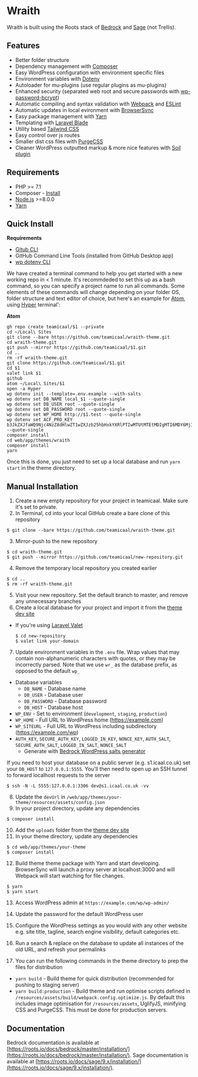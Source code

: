 # Wraith

Wraith is built using the Roots stack of [Bedrock](https://roots.io/bedrock/) and [Sage](https://roots.io/sage/) (not Trellis).

## Features

- Better folder structure
- Dependency management with [Composer](https://getcomposer.org)
- Easy WordPress configuration with environment specific files
- Environment variables with [Dotenv](https://github.com/vlucas/phpdotenv)
- Autoloader for mu-plugins (use regular plugins as mu-plugins)
- Enhanced security (separated web root and secure passwords with [wp-password-bcrypt](https://github.com/roots/wp-password-bcrypt))
- Automatic compiling and syntax validation with [Webpack](https://webpack.github.io/) and [ESLint](https://eslint.org/)
- Automatic updates in local evironment with [BrowserSync](https://browsersync.io/)
- Easy package management with [Yarn](https://yarnpkg.com/)
- Templating with [Laravel Blade](https://laravel.com/docs/8.x/blade)
- Utility based [Tailwind CSS](https://tailwindcss.com/)
- Easy control over js routes
- Smaller dist css files with [PurgeCSS](https://purgecss.com/)
- Cleaner WordPress outputted markup & more nice features with [Soil plugin](https://roots.io/plugins/soil/)

## Requirements

- PHP >= 7.1
- Composer - [Install](https://getcomposer.org/doc/00-intro.md#installation-linux-unix-osx)
- [Node.js](https://nodejs.org/en/) >=8.0.0
- [Yarn](https://yarnpkg.com/)

## Quick Install

**Requirements**
- [Gitub CLI](https://github.com/cli/cli#installation)
- GitHub Command Line Tools (installed from GitHub Desktop app)
- [wp dotenv CLI](https://github.com/aaemnnosttv/wp-cli-dotenv-command)

We have created a terminal command to help you get started with a new working repo in < 1 minute. It's recommdeded to set this up as a bash command, so you can specify a project name to run all commands. Some elements of these commands will change depending on your folder OS, folder structure and text editor of choice, but here's an example for [Atom](https://atom.io), using [Hyper](https://hyper.is) terminal':

**Atom**
```
gh repo create teamicaal/$1 --private
cd ~/Local\ Sites
git clone --bare https://github.com/teamicaal/wraith-theme.git
cd wraith-theme.git
git push --mirror https://github.com/teamicaal/$1.git
cd ..
rm -rf wraith-theme.git
git clone https://github.com/teamicaal/$1.git
cd $1
valet link $1
github
atom ~/Local\ Sites/$1
open -a Hyper
wp dotenv init --template=.env.example --with-salts
wp dotenv set DB_NAME local_$1 --quote-single
wp dotenv set DB_USER root --quote-single
wp dotenv set DB_PASSWORD root --quote-single
wp dotenv set WP_HOME http://$1.test --quote-single
wp dotenv set ACF_PRO_KEY b3JkZXJfaWQ9Njc4NzZ8dHlwZT1wZXJzb25hbHxkYXRlPTIwMTUtMTEtMDIgMTI6MDY6MjI= --quote-single
composer install
cd web/app/themes/wraith
composer install
yarn
```

Once this is done, you just need to set up a local database and run `yarn start` in the theme directory.

## Manual Installation

1. Create a new empty repository for your project in teamicaal. Make sure it's set to private.
2. In Terminal, cd into your local GitHub create a bare clone of this repository
  ```
  $ git clone --bare https://github.com/teamicaal/wraith-theme.git
  ```
3. Mirror-push to the new repository
  ```
  $ cd wraith-theme.git
  $ git push --mirror https://github.com/teamicaal/new-repository.git
  ```
4. Remove the temporary local repository you created earlier
  ```
  $ cd ..
  $ rm -rf wraith-theme.git
  ```
5. Visit your new repository. Set the default branch to master, and remove any unnecessary branches
6. Create a local database for your project and import it from the [theme dev site](https://wraith.icaal.dev)
- If you're using [Laravel Valet](https://laravel.com/docs/8.x/valet)
  ```
  $ cd new-repository
  $ valet link your-domain
  ```
7. Update environment variables in the `.env` file. Wrap values that may contain non-alphanumeric characters with quotes, or they may be incorrectly parsed. Note that we use `wr_` as the database prefix, as opposed to the default `wp_`

- Database variables
  - `DB_NAME` - Database name
  - `DB_USER` - Database user
  - `DB_PASSWORD` - Database password
  - `DB_HOST` - Database host
- `WP_ENV` - Set to environment (`development`, `staging`, `production`)
- `WP_HOME` - Full URL to WordPress home (https://example.com)
- `WP_SITEURL` - Full URL to WordPress including subdirectory (https://example.com/wp)
- `AUTH_KEY`, `SECURE_AUTH_KEY`, `LOGGED_IN_KEY`, `NONCE_KEY`, `AUTH_SALT`, `SECURE_AUTH_SALT`, `LOGGED_IN_SALT`, `NONCE_SALT`
  - Generate with [Bedrock WordPress salts generator](https://roots.io/salts.html)

If you need to host your database on a public server (e.g. s1.icaal.co.uk) set your `DB_HOST` to `127.0.0.1:5555`. You'll then need to open up an SSH tunnel to forward localhost requests to the server
```
$ ssh -N -L 5555:127.0.0.1:3306 dev@s1.icaal.co.uk -vv
```

8. Update the `devUrl` in `/web/app/themes/your-theme/resources/assets/config.json`
9. In your project directory, update any dependencies
  ```
  $ composer install
  ```
10. Add the `uploads` folder from the [theme dev site](https://wraith.icaal.dev)
11. In your theme directory, update any dependencies
  ```
  $ cd web/app/themes/your-theme
  $ composer install
  ```
12. Build theme theme package with Yarn and start developing. BrowserSync will launch a proxy server at localhost:3000 and will Webpack will start watching for file changes.
  ```
  $ yarn
  $ yarn start
  ```
13. Access WordPress admin at `https://example.com/wp/wp-admin/`

14. Update the password for the default WordPress user

15. Configure the WordPress settings as you would with any other website e.g. site title, tagline, search engine visibility, default categories etc.

16. Run a search & replace on the database to update all instances of the old URL, and refresh your permalinks

17. You can run the following commands in the theme directory to prep the files for distribution
- `yarn build` - Build theme for quick distribution (recommended for pushing to staging server)
- `yarn build:production` - Build theme and run optimise scripts defined in `/resources/assets/build/webpack.config.optimize.js`. By default this includes image optimisation for `/resources/assets`, UglifyJS, minifying CSS and PurgeCSS. This must be done for production servers.

## Documentation

Bedrock documentation is available at [https://roots.io/docs/bedrock/master/installation/](https://roots.io/docs/bedrock/master/installation/).
Sage documentation is available at [https://roots.io/docs/sage/9.x/installation/](https://roots.io/docs/sage/9.x/installation/).
